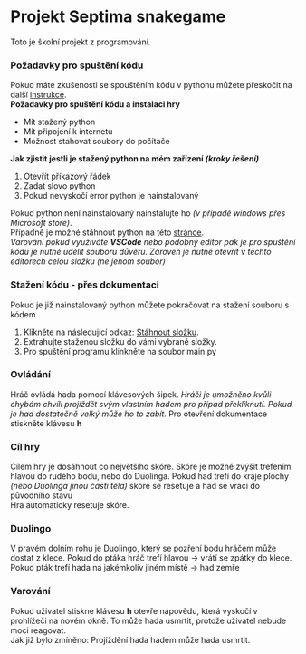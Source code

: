 <div id="content">
<h1>Projekt Septima snakegame</h1>
<p>Toto je školní projekt z programování.</p>
<div class="chapter" title="Požadavky pro spuštění kódu" id="ch01">
<h3 class="heading-1">Požadavky pro spuštění kódu</h3>
<p class="para">Pokud máte zkušenosti se spouštěním kódu v pythonu můžete přeskočit na další <a href="#ch06">instrukce</a>.<br>
<b>Požadavky pro spuštění kódu a instalaci hry</b></p>
<ul><li>Mít stažený python</li>
<li>Mít připojení k internetu</li>
<li>Možnost stahovat soubory do počítače</li></ul>
<p class="para"><B>Jak zjistit jestli je stažený python na mém zařízení <i>(kroky řešení)</i></b></p>
<ol><li>Otevřít příkazový řádek</li>
<li>Zadat slovo python</li>
<li>Pokud nevyskočí error python je nainstalovaný</li></ol>
<p class="para"> Pokud python není nainstalovaný nainstalujte ho <i>(v případě windows přes Microsoft store)</i>.<br> Případně je možné stáhnout python na této <a href="https://www.python.org/downloads/">stránce</a>.<br>
<I>Varování pokud využíváte <b>VSCode</b> nebo podobný editor pak je pro spuštění kódu je nutné udělit souboru důvěru. Zároveň je nutné otevřít v těchto editorech celou složku (ne jenom soubor)</I></p>
</div>

<div class="chapter" title="Stažení kódu" id="ch06">
<h3 class="heading-1">Stažení kódu - přes dokumentaci</h3>
<p class="para">Pokud je již nainstalovaný python můžete pokračovat na stažení souboru s kódem
<ol><li>Klikněte na následující odkaz: <a href="https://github.com/Ftacnik1/Snakegame/archive/refs/heads/main.zip" Download>Stáhnout složku</a>.</li>
<li>Extrahujte staženou složku do vámi vybrané složky.</li><li>Pro spuštění programu klinkněte na soubor main.py</li></ol></p>

</div>

<div class="chapter" id="ch02" title="Ovládání">
<h3 class="heading-1">Ovládání</h3>
<p class="para">Hráč ovládá hada pomocí klávesových šipek. <I> Hráči je umožněno kvůli chybám chvíli projíždět svým vlastním hadem pro případ překliknutí. Pokud je had dostatečně velký může ho to zabít.</I> Pro otevření dokumentace stiskněte klávesu <B>h</B> 
</p>

</div>

<div class="chapter" id="ch03" title="Cíl hry">
<h3 class="heading-1">Cíl hry</h3>
<p class="para">Cílem hry je dosáhnout co největšího skóre. Skóre je možné zvýšit trefením hlavou do rudého bodu, nebo do Duolinga. Pokud had trefí do kraje plochy <i>(nebo Duolinga jinou částí těla)</i> skóre se resetuje a had se vrací do původního stavu<br> Hra automaticky resetuje skóre.</p>

</div>

<div class="chapter" id="ch04" title="Duolingo">
<h3 class="heading-1">Duolingo</h3>
<p class="para">V pravém dolním rohu je Duolingo, který se pozření bodu hráčem může dostat z klece. Pokud do ptáka hráč trefí hlavou -> vrátí se zpátky do klece. Pokud pták trefí hada  na jakémkoliv jiném místě -> had zemře</p>
</div>

<div class="chapter" id="ch05" title="Varování">
<h3 class="heading-1">Varování</h3>
<p class="para">Pokud uživatel stiskne klávesu <B>h</B> otevře nápovědu, která vyskočí v prohlížeči na novém okně. To může hada usmrtit, protože uživatel nebude moci reagovat.<br> Jak již bylo zmíněno: Projíždění hada hadem může hada usmrtit.</p>

</div>
</div>

